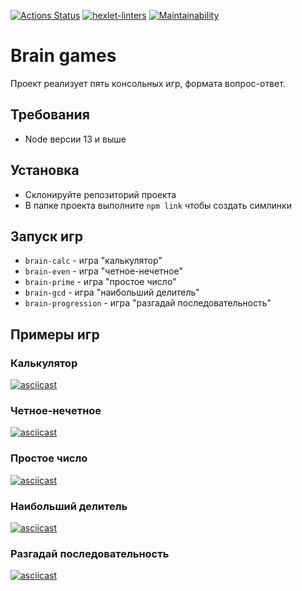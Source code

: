 [![Actions Status](https://github.com/Soulfull/frontend-project-lvl1/workflows/hexlet-check/badge.svg)](https://github.com/Soulfull/frontend-project-lvl1/actions)
[![hexlet-linters](https://github.com/Soulfull/frontend-project-lvl1/actions/workflows/hexlet-linters.yml/badge.svg)](https://github.com/Soulfull/frontend-project-lvl1/actions/workflows/hexlet-linters.yml)
[![Maintainability](https://api.codeclimate.com/v1/badges/a99a88d28ad37a79dbf6/maintainability)](https://codeclimate.com/github/codeclimate/codeclimate/maintainability)

# Brain games

Проект реализует пять консольных игр, формата вопрос-ответ.

## Требования
- Node версии 13 и выше

## Установка
- Склонируйте репозиторий проекта
- В папке проекта выполните `npm link` чтобы создать симлинки

## Запуск игр
- `brain-calc` - игра "калькулятор"
- `brain-even` - игра "четное-нечетное"
- `brain-prime` - игра "простоe число"
- `brain-gcd` - игра "наибольший делитель"
- `brain-progression` - игра "разгадай последовательность"


## Примеры игр

### Калькулятор
[![asciicast](https://asciinema.org/a/lHB9WGvFiYXE9kctFeA9G3NYJ.svg)](https://asciinema.org/a/lHB9WGvFiYXE9kctFeA9G3NYJ)

### Четное-нечетное
[![asciicast](https://asciinema.org/a/KHe13cMXMgbSyFCpUQhT5noQ8.svg)](https://asciinema.org/a/KHe13cMXMgbSyFCpUQhT5noQ8)

### Простоe число
[![asciicast](https://asciinema.org/a/UlMY2XXovVphI6SKSOpcurShp.svg)](https://asciinema.org/a/UlMY2XXovVphI6SKSOpcurShp)

### Наибольший делитель
[![asciicast](https://asciinema.org/a/wCDn5kcmfPAWQtr8tMCgDguAy.svg)](https://asciinema.org/a/wCDn5kcmfPAWQtr8tMCgDguAy)

### Разгадай последовательность
[![asciicast](https://asciinema.org/a/q3Jp1oC1iiNcMNwT8IGWtwu9U.svg)](https://asciinema.org/a/q3Jp1oC1iiNcMNwT8IGWtwu9U)
